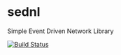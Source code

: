 sednl
=====

Simple Event Driven Network Library

[![Build Status](https://drone.io/github.com/Zenol/sednl/status.png)](https://drone.io/github.com/Zenol/sednl/latest)